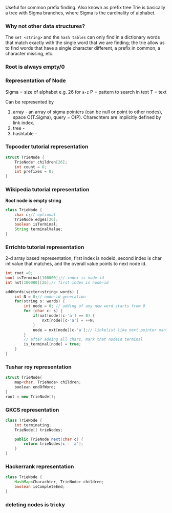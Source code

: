 
Useful for common prefix finding.
Also known as prefix tree
Trie is basically a tree with Sigma branches, where Sigma is the cardinality of alphabet.

### Why not other data structures?
The `set <string>` and the `hash tables` can only find in a dictionary words that match exactly with the single word that we are finding; 
the trie allow us to find words that have a single character different, a prefix in common, a character missing, etc.

### Root is always empty/0


### Representation of Node

Sigma = size of alphabet e.g. 26 for `a-z`
P = pattern to search in text
T = text

Can be represented by
1. array - an array of sigma pointers (can be null or point to other nodes), space O(T.Sigma), query = O(P). Charechters are implicitly defined by link index.
2. tree - 
3. hashtable - 

### Topcoder tutorial representation

```cpp
struct TrieNode {
    TrieNode* children[26];
    int count = 0;
    int prefixes = 0;
}
```


### Wikipedia tutorial representation
**Root node is empty string**

```java
class TrieNode {
    char c;// optional
    TrieNode edges[26];
    boolean isTerminal;
    String terminalValue;
}
```


### Errichto tutorial representation

2-d array based representation,
first index is nodeId, second index is char int value that matches,
and the overall value points to next node id.

```cpp
int root =0;
bool isTerminal[100000];// index is node-id
int nxt[100000][26];// first index is node-id

addWords(vector<string> words) {
    int N = 0;// node-id generation
    for(string s: words) {
        int node = 0; // adding of any new word starts from 0
        for (char c: s) {
            if(nxt[node][c-'a'] == 0) {
                nxt[node][c-'a'] = ++N;
            }
            node = nxt[node][c-'a'];// linkelist like next pointer manipulation
        }
        // after adding all chars, mark that nodeid terminal
        is_terminal[node] = true;
    }
}
```

### Tushar roy representation

```cpp
struct TrieNode{
    map<char, TrieNode> children;
    boolean endOfWord;
}
root = new TrieNode();
```

### GKCS representation

```java
class TrieNode {
    int terminating;
    TrieNode[] trieNodes;

    public TrieNode next(char c) {
        return trieNodes[c - 'a'];
    }
}
```

### Hackerrank representation

```java
class TrieNode {
    HashMap<Charachter, TrieNode> children;
    boolean isCompleteEnd;
}
```

### deleting nodes is tricky 
